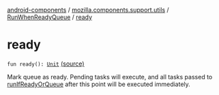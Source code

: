 [android-components](../../index.md) / [mozilla.components.support.utils](../index.md) / [RunWhenReadyQueue](index.md) / [ready](./ready.md)

# ready

`fun ready(): `[`Unit`](https://kotlinlang.org/api/latest/jvm/stdlib/kotlin/-unit/index.html) [(source)](https://github.com/mozilla-mobile/android-components/blob/master/components/support/utils/src/main/java/mozilla/components/support/utils/RunWhenReadyQueue.kt#L50)

Mark queue as ready. Pending tasks will execute, and all tasks passed to [runIfReadyOrQueue](run-if-ready-or-queue.md)
after this point will be executed immediately.

